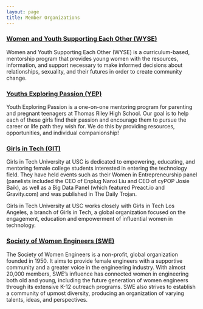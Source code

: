 ```yaml
---
layout: page
title: Member Organizations
---
```


### [Women and Youth Supporting Each Other (WYSE)](http://www-scf.usc.edu/~wyse/Home.html)

Women and Youth Supporting Each Other (WYSE) is a curriculum-based, mentorship program that provides young women with the resources, information, and support necessary to make informed decisions about relationships, sexuality, and their futures in order to create community change.

### [Youths Exploring Passion (YEP)](http://yeptrojans.tumblr.com/)

Youth Exploring Passion is a one-on-one mentoring program for parenting and pregnant teenagers at Thomas Riley High School. Our goal is to help each of these girls find their passion and encourage them to pursue the career or life path they wish for. We do this by providing resources, opportunities, and individual companionship!

### [Girls in Tech (GIT)](http://www.uscgirlsintech.org/)

Girls in Tech University at USC is dedicated to empowering, educating, and mentoring female college students interested in entering the technology field. They have held events such as their Women in Entrepreneurship panel (panelists included the CEO of Enplug Nanxi Liu and CEO of cyPOP Josie Baik), as well as a Big Data Panel (which featured Preact.io and Gravity.com) and was published in The Daily Trojan.

Girls in Tech University at USC works closely with Girls in Tech Los Angeles, a branch of Girls in Tech, a global organization focused on the engagement, education and empowerment of influential women in technology.

### [Society of Women Engineers (SWE)](http://sweusc.com/)

The Society of Women Engineers is a non-profit, global organization founded in 1950. It aims to provide female engineers with a supportive community and a greater voice in the engineering industry. With almost 20,000 members, SWE’s influence has connected women in engineering both old and young, including the future generation of women engineers through its extensive K-12 outreach programs. SWE also strives to establish a community of upmost diversity, producing an organization of varying talents, ideas, and perspectives.
